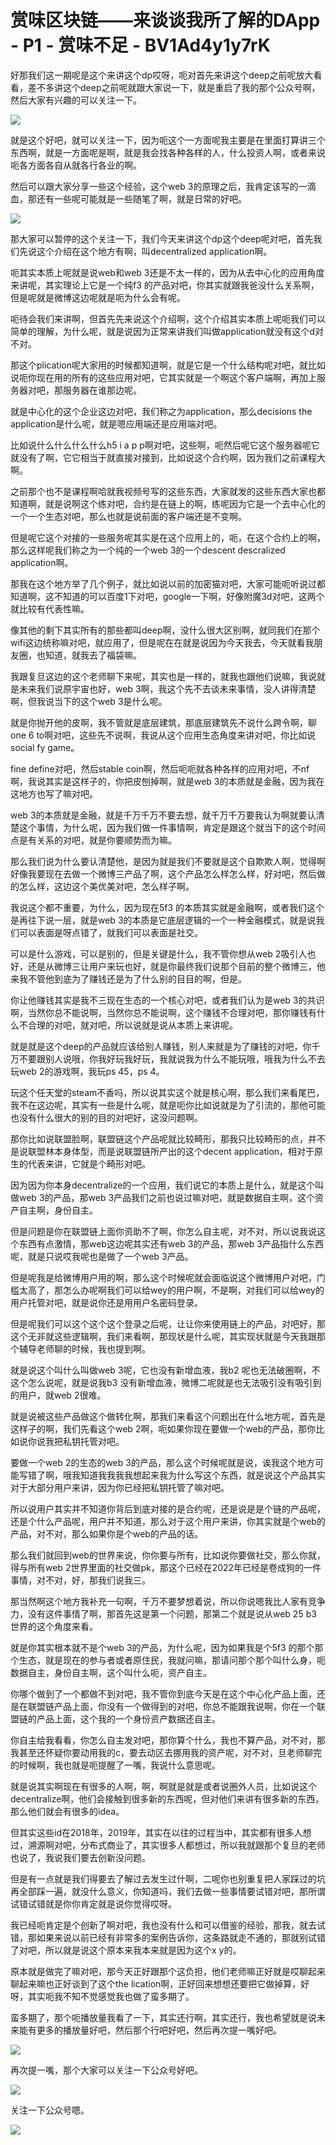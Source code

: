 # 赏味区块链——来谈谈我所了解的DApp - P1 - 赏味不足 - BV1Ad4y1y7rK

好那我们这一期呢是这个来讲这个dp哎呀，呃对首先来讲这个deep之前呢放大看看，差不多讲这个deep之前呢就跟大家说一下，就是重启了我的那个公众号啊，然后大家有兴趣的可以关注一下。



![](img/fbd51e6d2db24cd7bea08eb178edb5d3_1.png)

就是这个好吧，就可以关注一下，因为呃这个一方面呢我主要是在里面打算讲三个东西啊，就是一方面呢是啊，就是我会找各种各样的人，什么投资人啊，或者来说呃各方面各自从就各行各业的啊。

然后可以跟大家分享一些这个经验，这个web 3的原理之后，我肯定该写的一滴血，那还有一些呢可能就是一些随笔了啊，就是日常的好吧。



![](img/fbd51e6d2db24cd7bea08eb178edb5d3_3.png)

那大家可以暂停的这个关注一下，我们今天来讲这个dp这个deep呢对吧，首先我们先说这个介绍在这个地方有啊，叫decentralized application啊。

呃其实本质上呢就是说web和web 3还是不太一样的，因为从去中心化的应用角度来讲呢，其实理论上它是一个纯f3 的产品对吧，你其实就跟我爸没什么关系啊，但是呢就是微博这边呢就是呃为什么会有呢。

呃待会我们来讲啊，但首先先来说这个介绍啊，这个介绍其实本质上呢呃我们可以简单的理解，为什么呢，就是说因为正常来讲我们叫做application就没有这个d对不对。

那这个plication呢大家用的时候都知道啊，就是它是一个什么结构呢对吧，就比如说呃你现在用的所有的这些应用对吧，它其实就是一个啊这个客户端啊，再加上服务器对吧，那服务器在谁那边呢。

就是中心化的这个企业这边对吧，我们称之为application，那么decisions the application是什么呢，就是嗯应用端还是应用端对吧。

比如说什么什么什么什么h5 i a p p啊对吧，这些啊，呃然后呢它这个服务器呢它就没有了啊，它它相当于就直接对接到，比如说这个合约啊，因为我们之前课程大啊。

之前那个也不是课程啊哈就我视频号写的这些东西，大家就发的这些东西大家也都知道啊，就是说啊这个练对吧，合约是在链上的啊，练呢因为它是一个去中心化的一个一个生态对吧，那么也就是说前面的客户端还是不变啊。

但是呢它这个对接的一些服务呢其实是在这个应用上的，呃，在这个合约上的啊，那么这样呢我们称之为一个纯的一个web 3的一个descent descralized application啊。

那我在这个地方举了几个例子，就比如说以前的加密猫对吧，大家可能呃听说过都知道啊，这不知道的可以百度1下对吧，google一下啊，好像附魔3d对吧，这两个就比较有代表性嘛。

像其他的剩下其实所有的那些都叫deep啊，没什么很大区别啊，就同我们在那个wifi这边统称嘛对吧，就应用了，但是呢在在就是说因为今天我去，今天就看我朋友圈，也知道，就我去了福袋嘛。

我跟复旦这边的这个老师聊下来呢，其实也是一样的，就我也跟他们说嘛，我说就是未来我们说原宇宙也好，web 3啊，我这个先不去谈未来事情，没人讲得清楚啊，但我说当下的这个web 3是什么呢。

就是你抛开他的皮啊，我不管就是底层建筑，那底层建筑先不说什么跨令啊，聊one 6 to啊对吧，这些先不说啊，我说从这个应用生态角度来讲对吧，你比如说social fy game。

fine define对吧，然后stable coin啊，然后呃呃就各种各样的应用对吧，不nf啊，我说其实是这样子的，你把皮刨掉啊，就是web 3的本质就是金融，因为我在这地方也写了嘛对吧。

web 3的本质就是金融，就是千万千万不要去想，就千万千万要我认为啊就要认清楚这个事情，为什么呢，因为我们做一件事情啊，肯定是跟这个就当下的这个时间点是有关系的对吧，就是你要顺势而为嘛。

那么我们说为什么要认清楚他，是因为就是我们不要就是这个自欺欺人啊，觉得啊好像我要现在去做一个微博三产品了啊，这个产品怎么样怎么样，好对吧，然后做的怎么样，这边这个美优美对吧，怎么样子啊。

我说这个都不重要，为什么，因为现在5f3 的本质其实就是金融啊，或者我们这个是再往下说一层，就是web 3的本质是它底层逻辑的一个一种金融模式，就是说我们可以表面是呀点错了，就我们可以表面是社交。

可以是什么游戏，可以是别的，但是关键是什么，我不管你想从web 2吸引人也好，还是从微博三让用户来玩也好，就是你最终我们说那个目前的整个微博三，他来我不管他到底为了赚钱还是为了什么别的目目的啊，但是。

你让他赚钱其实是我不三现在生态的一个核心对吧，或者我们认为是web 3的共识啊，当然你总不能说啊，当然你总不能说啊，这个赚钱不合理对吧，那你赚钱有什么不合理的对吧，就对吧，所以说就是说从本质上来讲呢。

就是就是这个deep的产品就应该给别人赚钱，别人来就是为了赚钱的对吧，你千万不要跟别人说哦，你我好玩我好玩，我就说我为什么不能玩哦，哦我为什么不去玩web 2的游戏啊，我玩ps 45，ps 4。

玩这个任天堂的steam不香吗，所以说其实这个就是核心啊，那么我们来看尾巴，我不在这边呢，其实有一些是什么呢，就是呃你比如说就是为了引流的，那他可能也没有什么很大的别的目的对吧好，这没问题啊。

那你比如说联盟脸啊，联盟链这个产品呢就比较畸形，那我只比较畸形的点，并不是说联盟林本身体型，而是说联盟链所产出的这个decent application，相对于原生的代表来讲，它就是个畸形对吧。

因为因为你本身decentralize的一个应用，我们说它的本质上是什么，就是这个叫做web 3的产品，那web 3产品我们之前也说过嘛对吧，就是数据自主啊，这个资产自主啊，身份自主。

但是问题是你在联盟链上面你资助不了啊，你怎么自主呢，对不对，所以说我说这个东西有点激情，那web这边呢其实还有web 3的产品，那web 3产品指什么东西呢，就是只说哎我呢也是做了一个web 3产品。

但是呢我是给微博用户用的啊，那么这个时候呢就会面临说这个微博用户对吧，门槛太高了，那怎么办呢啊我们可以给wey的用户啊，不是啊，对我们可以给wey的用户托管对吧，就是说你还是用用户名密码登录。

但是呢我们可以这个这个这个登录之后呢，让让你来使用链上的产品，对吧好，那这个无非就这些逻辑啊，我们来看啊，那现状是什么呢，其实现状就是今天我跟那个辅导老师聊的时候，我也提到啊。

就是说这个叫什么叫做web 3呢，它也没有新增血液，我b2 呢也无法破圈啊，不这个怎么说呢，就是说我b3 没有新增血液，微博二呢就是也无法吸引没有吸引到的用户，就web 2很难。

就是说被这些产品做这个做转化啊，那我们来看这个问题出在什么地方呢，首先是这样子的啊，我们先看这个web 2啊，呃如果你现在要做一个web的产品，那你比如说你说我把私钥托管对吧。

要做一个web 2的生态的web 3的产品，那么这个时候呢就是说，诶我这个地方可能写错了啊，哦我知道我我我我想起来我为什么写这个东西，就是说这个产品其实对于大部分用户来讲，因为你已经把私钥托管了嘛对吧。

所以说用户其实并不知道你背后到底对接的是合约呢，还是说是是个链的产品呢，还是个什么产品呢，用户并不知道，那么对于这个用户来讲，你其实就是个web的产品，对不对，那么如果你是个web的产品的话。

那么我们就回到web的世界来说，你你要与所有，比如说你要做社交，那么你就，得与所有web 2世界里面的社交做pk，那这个已经在2022年已经是卷成狗的一件事情，对不对，好，那我们说我三。

那当然啊这个地方我补充一句啊，千万不要梦想着说，所以你说嗯我比人家有竞争力，没有这件事情了啊，那首先这是第一个问题，那第二个就是说从web 25 b3 世界的这个角度来看。

就是你其实根本就不是个web 3的产品，为什么呢，因为如果我是个5f3 的那个那个生态，就是现在的参与者或者原住民，我就问嘛，那请问那个那个叫什么身，呃数据自主，身份自主啊，这个叫什么呃，资产自主。

你哪个做到了一个都做不到对吧，我不管你到底今天是在这个中心化产品上面，还是在联盟链产品上面，你没有一个做得到的对吧，你总不能跟我说啊，你在一个联盟链的产品上面，这个我的一个身份资产数据还自主。

你自主给我看看，你怎么自主发对吧，那你算个什么，我也不算产品，对不对，那我甚至还怀疑你要动用我的c，要去动区去挪用我的资产呢，对不对，旦老师聊完的时候啊，我也就是呃提醒了一嘴，我说什么意思呢。

就是说其实啊现在有很多的人啊，啊，啊就是就是或者说圈外人员，比如说这个decentralize啊，他们会接触到很多新的东西呢，但对他们来讲有很多新的东西，那么他们就会有很多的idea。

但其实这些id在2018年，2019年，其实在以往的过程当中，其实都有很多人想过，溯源啊对吧，分布式商业了，其实很多人都想过，所以我就跟那个复旦的老师也说了，我说我们要去创新没问题。

但是有一点就是我们得要去了解过去发生过什啊，二呢你也别重复把人家踩过的坑再全部踩一遍，就没什么意义，你知道吗，我们去做一些事情要试错对吧，那所谓试错试错就是你你肯定就是说你觉得哎呀。

我已经呃肯定是个创新了啊对吧，我也没有什么和可以借鉴的经验，那我，就去试错，那如果来说以前已经有非常多的案例告诉你，这条路就走不通的，那就别试错了对吧，所以就是说这个原本来我本来就是因为这个x y的。

原本就是做完了嘛对吧，那今天正好跟那个这负担，他们老师嘛正好就是哎聊起来聊起来嘛也正好谈到了这个the lication啊，正好回来想想还要把它做掉算，好呀，其实呃我不知不觉感觉我也做了蛮多期了。

蛮多期了，那个呃播放量我看了一下，其实还行啊，其实还行，我也希望就是说未来能有更多的播放量好吧，然后那个行吧好吧，然后再次提一嘴好吧。



![](img/fbd51e6d2db24cd7bea08eb178edb5d3_5.png)

再次提一嘴，那个大家可以关注一下公众号好吧。

![](img/fbd51e6d2db24cd7bea08eb178edb5d3_7.png)

关注一下公众号嗯。

![](img/fbd51e6d2db24cd7bea08eb178edb5d3_9.png)